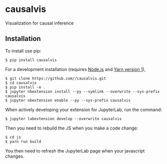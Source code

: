 causalvis
===============================

Visualization for causal inference

Installation
------------

To install use pip:

    $ pip install causalvis

For a development installation (requires [Node.js](https://nodejs.org) and [Yarn version 1](https://classic.yarnpkg.com/)),

    $ git clone https://github.com//causalvis.git
    $ cd causalvis
    $ pip install -e .
    $ jupyter nbextension install --py --symlink --overwrite --sys-prefix causalvis
    $ jupyter nbextension enable --py --sys-prefix causalvis

When actively developing your extension for JupyterLab, run the command:

    $ jupyter labextension develop --overwrite causalvis

Then you need to rebuild the JS when you make a code change:

    $ cd js
    $ yarn run build

You then need to refresh the JupyterLab page when your javascript changes.

